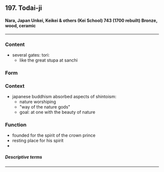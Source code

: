 <!-- order:2 -->
## 197. Todai-ji

#### Nara, Japan Unkei, Keikei & others (Kei School) 743 (1700 rebuilt) Bronze, wood, ceramic

---

### Content
- several gates: tori:
  - like the great stupa at sanchi

### Form


### Context
- japanese buddhism absorbed aspects of shintoism:
  - nature worshiping
  - "way of the nature gods"
  - goal: at one with the beauty of nature

### Function
- founded for the spirit of the crown prince
- resting place for his spirit
- 

##### Descriptive terms

---
